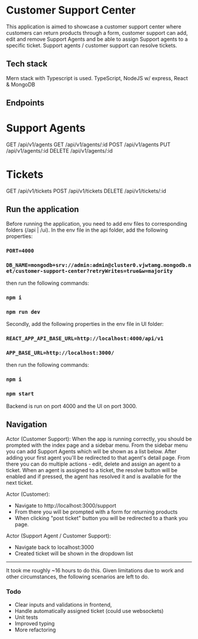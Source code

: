 # Customer Support Center

This application is aimed to showcase a customer support center where customers can return products through a form, customer support can add, edit and remove Support Agents and be able to assign Support agents to a specific ticket. Support agents / customer support can resolve tickets.

## Tech stack

Mern stack with Typescript is used.
TypeScript, NodeJS w/ express, React & MongoDB

## Endpoints

# Support Agents

GET /api/v1/agents
GET /api/v1/agents/:id
POST /api/v1/agents
PUT /api/v1/agents/:id
DELETE /api/v1/agents/:id

# Tickets

GET /api/v1/tickets
POST /api/v1/tickets
DELETE /api/v1/tickets/:id

## Run the application

Before running the application, you need to add env files to corresponding folders (/api | /ui). In the env file in the api folder, add the following properties:

### `PORT=4000`

### `DB_NAME=mongodb+srv://admin:admin@cluster0.vjwtamg.mongodb.net/customer-support-center?retryWrites=true&w=majority`

then run the following commands:

### `npm i`

### `npm run dev`

Secondly, add the following properties in the env file in UI folder:

### `REACT_APP_API_BASE_URL=http://localhost:4000/api/v1`

### `APP_BASE_URL=http://localhost:3000/`

then run the following commands:

### `npm i`

### `npm start`

Backend is run on port 4000 and the UI on port 3000.

## Navigation

Actor (Customer Support):
When the app is running correctly, you should be prompted with the index page and a sidebar menu.
From the sidebar menu you can add Support Agents which will be shown as a list below. After adding your first agent
you'll be redirected to that agent's detail page. From there you can do multiple actions - edit, delete and assign
an agent to a ticket. When an agent is assigned to a ticket, the resolve button will be enabled and if pressed, the
agent has resolved it and is available for the next ticket.

Actor (Customer):

- Navigate to http://localhost:3000/support
- From there you will be prompted with a form for returning products
- When clicking "post ticket" button you will be redirected to a thank you page.

Actor (Support Agent / Customer Support):

- Navigate back to localhost:3000
- Created ticket will be shown in the dropdown list

---

It took me roughly ~16 hours to do this. Given limitations due to work and other circumstances,
the following scenarios are left to do.

### Todo

- Clear inputs and validations in frontend,
- Handle automatically assigned ticket (could use websockets)
- Unit tests
- Improved typing
- More refactoring
